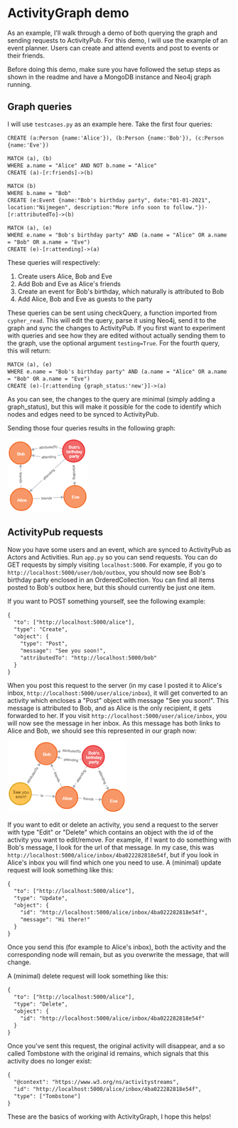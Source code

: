 # ActivityGraph demo

As an example, I'll walk through a demo of both querying the graph and sending requests to ActivityPub. For this demo, I will use the example of an event planner. Users can create and attend events and post to events or their friends.

Before doing this demo, make sure you have followed the setup steps as shown in the readme and have a MongoDB instance and Neo4j graph running.

## Graph queries

I will use `testcases.py` as an example here. Take the first four queries:

```
CREATE (a:Person {name:'Alice'}), (b:Person {name:'Bob'}), (c:Person {name:'Eve'})
```

```
MATCH (a), (b)
WHERE a.name = "Alice" AND NOT b.name = "Alice"
CREATE (a)-[r:friends]->(b)
```

```
MATCH (b)
WHERE b.name = "Bob"
CREATE (e:Event {name:"Bob's birthday party", date:"01-01-2021", location:"Nijmegen", description:"More info soon to follow."})-[r:attributedTo]->(b)
```

```
MATCH (a), (e)
WHERE e.name = "Bob's birthday party" AND (a.name = "Alice" OR a.name = "Bob" OR a.name = "Eve")
CREATE (e)-[r:attending]->(a)
```

These queries will respectively:
1. Create users Alice, Bob and Eve
2. Add Bob and Eve as Alice's friends
3. Create an event for Bob's birthday, which naturally is attributed to Bob
4. Add Alice, Bob and Eve as guests to the party

These queries can be sent using checkQuery, a function imported from `cypher_read`. This will edit the query, parse it using Neo4j, send it to the graph and sync the changes to ActivityPub. If you first want to experiment with queries and see how they are edited without actually sending them to the graph, use the optional argument `testing=True`. For the fourth query, this will return:

```
MATCH (a), (e)
WHERE e.name = "Bob's birthday party" AND (a.name = "Alice" OR a.name = "Bob" OR a.name = "Eve")
CREATE (e)-[r:attending {graph_status:'new'}]->(a)
```

As you can see, the changes to the query are minimal (simply adding a graph_status), but this will make it possible for the code to identify which nodes and edges need to be synced to ActivityPub.

Sending those four queries results in the following graph:

![Graph](img/graph1.png)

## ActivityPub requests

Now you have some users and an event, which are synced to ActivityPub as Actors and Activities. Run `app.py` so you can send requests. You can do GET requests by simply visiting `localhost:5000`. For example, if you go to `http://localhost:5000/user/bob/outbox`, you should now see Bob's birthday party enclosed in an OrderedCollection. You can find all items posted to Bob's outbox here, but this should currently be just one item.

If you want to POST something yourself, see the following example:

```
{
  "to": ["http://localhost:5000/alice"],
  "type": "Create",
  "object": {
    "type": "Post",
    "message": "See you soon!",
    "attributedTo": "http://localhost:5000/bob"
  }
}

```

When you post this request to the server (in my case I posted it to Alice's inbox, `http://localhost:5000/user/alice/inbox`), it will get converted to an activity which encloses a "Post" object with message "See you soon!". This message is attributed to Bob, and as Alice is the only recipient, it gets forwarded to her. If you visit `http://localhost:5000/user/alice/inbox`, you will now see the message in her inbox. As this message has both links to Alice and Bob, we should see this represented in our graph now:

![Graph](img/graph2.png)

If you want to edit or delete an activity, you send a request to the server with type "Edit" or "Delete" which contains an object with the id of the activity you want to edit/remove. For example, if I want to do something with Bob's message, I look for the url of that message. In my case, this was `http://localhost:5000/alice/inbox/4ba022282818e54f`, but if you look in Alice's inbox you will find which one you need to use. A (minimal) update request will look something like this:

```
{
  "to": ["http://localhost:5000/alice"],
  "type": "Update",
  "object": {
    "id": "http://localhost:5000/alice/inbox/4ba022282818e54f",
    "message": "Hi there!"
  }
}
```

Once you send this (for example to Alice's inbox), both the activity and the corresponding node will remain, but as you overwrite the message, that will change.

A (minimal) delete request will look something like this:
```
{
  "to": ["http://localhost:5000/alice"],
  "type": "Delete",
  "object": {
    "id": "http://localhost:5000/alice/inbox/4ba022282818e54f"
  }
}
```

Once you've sent this request, the original activity will disappear, and a so called Tombstone with the original id remains, which signals that this activity does no longer exist:

```
{
  "@context": "https://www.w3.org/ns/activitystreams",
  "id": "http://localhost:5000/alice/inbox/4ba022282818e54f",
  "type": ["Tombstone"]
}
```

These are the basics of working with ActivityGraph, I hope this helps!

